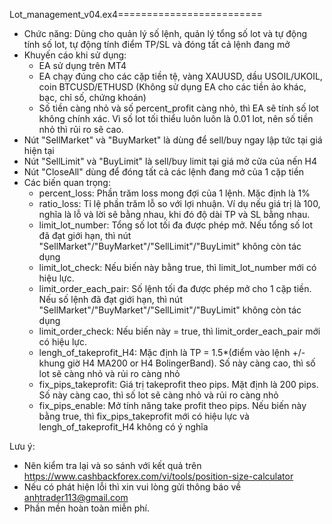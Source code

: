 Lot_management_v04.ex4=========================
- Chức năng: Dùng cho quản lý số lệnh, quản lý tổng số lot và tự động tính số lot, tự động tính điểm TP/SL và đóng tất cả lệnh đang mở
- Khuyến cáo khi sử dụng: 
   - EA sử dụng trên MT4
   - EA chạy đúng cho các cặp tiền tệ, vàng XAUUSD, dầu USOIL/UKOIL, coin BTCUSD/ETHUSD (Không sử dụng EA cho các tiền ảo khác, bạc, chỉ số, chứng khoán)
   - Số tiền càng nhỏ và số percent_profit càng nhỏ, thì EA sẽ tính số lot không chính xác. Vì số lot tối thiểu luôn luôn là 0.01 lot, nên số tiền nhỏ thì rủi ro sẽ cao.
- Nút "SellMarket" và "BuyMarket" là dùng để sell/buy ngay lập tức tại giá hiện tại
- Nút "SellLimit" và "BuyLimit" là sell/buy limit tại giá mở cửa của nến H4
- Nút "CloseAll" dùng để đóng tất cả các lệnh đang mở của 1 cặp tiền
- Các biến quan trọng:
   - percent_loss: Phần trăm loss mong đợi của 1 lệnh. Mặc định là 1%
   - ratio_loss: Tỉ lệ phần trăm lỗ so với lợi nhuận. Ví dụ nếu giá trị là 100, nghĩa là lỗ và lời sẽ bằng nhau, khi đó độ dài TP và SL bằng nhau.
   - limit_lot_number: Tổng số lot tối đa được phép mở. Nếu tổng số lot đã đạt giới hạn, thì nút "SellMarket"/"BuyMarket"/"SellLimit"/"BuyLimit" không còn tác dụng
   - limit_lot_check: Nếu biến này bằng true, thì limit_lot_number mới có hiệu lực.
   - limit_order_each_pair: Số lệnh tối đa được phép mở cho 1 cặp tiền. Nếu số lệnh đã đạt giới hạn, thì nút "SellMarket"/"BuyMarket"/"SellLimit"/"BuyLimit" không còn tác dụng
   - limit_order_check: Nếu biến này = true, thì limit_order_each_pair mới có hiệu lực.
   - lengh_of_takeprofit_H4: Mặc định là TP = 1.5*(điểm vào lệnh +/- khung giờ H4 MA200 or H4 BolingerBand). Số này càng cao, thì số lot sẽ càng nhỏ và rủi ro càng nhỏ
   - fix_pips_takeprofit: Giá trị takeprofit theo pips. Mặt định là 200 pips. Số này càng cao, thì số lot sẽ càng nhỏ và rủi ro càng nhỏ
   - fix_pips_enable: Mở tính năng take profit theo pips. Nếu biến này bằng true, thì fix_pips_takeprofit mới có hiệu lực và lengh_of_takeprofit_H4 không có ý nghĩa

Lưu ý: 
- Nên kiểm tra lại và so sánh với kết quả trên https://www.cashbackforex.com/vi/tools/position-size-calculator
- Nếu có phát hiện lỗi thì xin vui lòng gửi thông báo về anhtrader113@gmail.com
- Phần mền hoàn toàn miễn phí.
